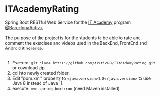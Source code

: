 # ITAcademyRating
<html>
Spring Boot RESTful Web Service for the
<a href="https://cibernarium.barcelonactiva.cat/en/it-academy">IT Academy</a> program
<a href="https://twitter.com/barcelonactiva">@BarcelonaActiva.</a>
<br>
<br>
The purpose of the project is for the students to be able to rate and comment the exercises and videos
used in the BackEnd, FrontEnd and Android itineraries.
<br>  
<br>  


1. Execute: `git clone https://github.com/Arctic80/ITAcademyRating.git` or download zip.
2. cd into newly created folder.
3. Edit "pom.xml" property to `<java.version>1.8</java.version>` to use Java 8 instead of Java 11.
4. execute: `mvn spring-boot:run` (need Maven installed).
</html>
